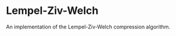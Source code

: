 Lempel-Ziv-Welch
================

An implementation of the Lempel-Ziv-Welch compression algorithm.
